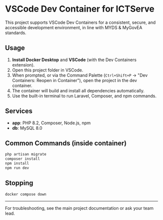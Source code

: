 # VSCode Dev Container for ICTServe

This project supports VSCode Dev Containers for a consistent, secure, and accessible development environment, in line with MYDS & MyGovEA standards.

## Usage

1. **Install Docker Desktop** and **VSCode** (with the Dev Containers extension).
2. Open this project folder in VSCode.
3. When prompted, or via the Command Palette (`Ctrl+Shift+P` → "Dev Containers: Reopen in Container"), open the project in the dev container.
4. The container will build and install all dependencies automatically.
5. Use the built-in terminal to run Laravel, Composer, and npm commands.

## Services

- **app**: PHP 8.2, Composer, Node.js, npm
- **db**: MySQL 8.0

## Common Commands (inside container)

```sh
php artisan migrate
composer install
npm install
npm run dev
```

## Stopping

```sh
docker compose down
```

---

For troubleshooting, see the main project documentation or ask your team lead.
